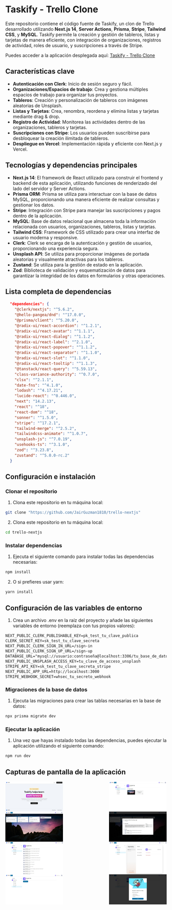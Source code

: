 # Taskify - Trello Clone

Este repositorio contiene el código fuente de Taskify, un clon de Trello desarrollado utilizando **Next.js 14**, **Server Actions**, **Prisma**, **Stripe**, **Tailwind CSS**, y **MySQL**. Taskify permite la creación y gestión de tableros, listas y tarjetas de manera eficiente, con integración de organizaciones, registros de actividad, roles de usuario, y suscripciones a través de Stripe.

Puedes acceder a la aplicación desplegada aquí: [Taskify - Trello Clone](https://trello-nextjs-lac.vercel.app)

## Características clave
- **Autenticación con Clerk**: Inicio de sesión seguro y fácil.
- **Organizaciones/Espacios de trabajo**: Crea y gestiona múltiples espacios de trabajo para organizar tus proyectos.
- **Tableros**: Creación y personalización de tableros con imágenes aleatorias de Unsplash.
- **Listas y Tarjetas**: Crea, renombra, reordena y elimina listas y tarjetas mediante drag & drop.
- **Registro de Actividad**: Monitorea las actividades dentro de las organizaciones, tableros y tarjetas.
- **Suscripciones con Stripe**: Los usuarios pueden suscribirse para desbloquear la creación ilimitada de tableros.
- **Despliegue en Vercel**: Implementación rápida y eficiente con Next.js y Vercel.

## Tecnologías y dependencias principales
- **Next.js 14**: El framework de React utilizado para construir el frontend y backend de esta aplicación, utilizando funciones de renderizado del lado del servidor y Server Actions.
- **Prisma ORM**: Prisma se utiliza para interactuar con la base de datos MySQL, proporcionando una manera eficiente de realizar consultas y gestionar los datos.
- **Stripe**: Integración con Stripe para manejar las suscripciones y pagos dentro de la aplicación.
- **MySQL**: Base de datos relacional que almacena toda la información relacionada con usuarios, organizaciones, tableros, listas y tarjetas.
- **Tailwind CSS**: Framework de CSS utilizado para crear una interfaz de usuario moderna y responsive.
- **Clerk**: Clerk se encarga de la autenticación y gestión de usuarios, proporcionando una experiencia segura.
- **Unsplash API**: Se utiliza para proporcionar imágenes de portada aleatorias y visualmente atractivas para los tableros.
- **Zustand**: Se utiliza para la gestión de estado en la aplicación.
- **Zod**: Biblioteca de validación y esquematización de datos para garantizar la integridad de los datos en formularios y otras operaciones.

## Lista completa de dependencias

```json
  "dependencies": {
    "@clerk/nextjs": "^5.6.2",
    "@hello-pangea/dnd": "^17.0.0",
    "@prisma/client": "^5.20.0",
    "@radix-ui/react-accordion": "^1.2.1",
    "@radix-ui/react-avatar": "^1.1.1",
    "@radix-ui/react-dialog": "^1.1.2",
    "@radix-ui/react-label": "^2.1.0",
    "@radix-ui/react-popover": "^1.1.2",
    "@radix-ui/react-separator": "^1.1.0",
    "@radix-ui/react-slot": "^1.1.0",
    "@radix-ui/react-tooltip": "^1.1.3",
    "@tanstack/react-query": "^5.59.13",
    "class-variance-authority": "^0.7.0",
    "clsx": "^2.1.1",
    "date-fns": "^4.1.0",
    "lodash": "^4.17.21",
    "lucide-react": "^0.446.0",
    "next": "14.2.13",
    "react": "^18",
    "react-dom": "^18",
    "sonner": "^1.5.0",
    "stripe": "^17.2.1",
    "tailwind-merge": "^2.5.2",
    "tailwindcss-animate": "^1.0.7",
    "unsplash-js": "^7.0.19",
    "usehooks-ts": "^3.1.0",
    "zod": "^3.23.8",
    "zustand": "^5.0.0-rc.2"
  }
```


## Configuración e instalación

### Clonar el repositorio

1. Clona este repositorio en tu máquina local:
   
```sh
git clone "https://github.com/JairGuzman1810/trello-nextjs"
```
2. Clona este repositorio en tu máquina local:
   
```sh
cd trello-nextjs
```

### Instalar dependencias

1. Ejecuta el siguiente comando para instalar todas las dependencias necesarias:

```sh
npm install
```

2. O si prefieres usar yarn:

```sh
yarn install
```

## Configuración de las variables de entorno
1. Crea un archivo .env en la raíz del proyecto y añade las siguientes variables de entorno (reemplaza con tus propios valores):
```
NEXT_PUBLIC_CLERK_PUBLISHABLE_KEY=pk_test_tu_clave_publica
CLERK_SECRET_KEY=sk_test_tu_clave_secreta
NEXT_PUBLIC_CLERK_SIGN_IN_URL=/sign-in
NEXT_PUBLIC_CLERK_SIGN_UP_URL=/sign-up
DATABASE_URL="mysql://usuario:contraseña@localhost:3306/tu_base_de_datos"
NEXT_PUBLIC_UNSPLASH_ACCESS_KEY=tu_clave_de_acceso_unsplash
STRIPE_API_KEY=sk_test_tu_clave_secreta_stripe
NEXT_PUBLIC_APP_URL=http://localhost:3000
STRIPE_WEBHOOK_SECRET=whsec_tu_secreto_webhook
```

### Migraciones de la base de datos

1. Ejecuta las migraciones para crear las tablas necesarias en la base de datos:

```sh
npx prisma migrate dev
```

### Ejecutar la aplicación

1. Una vez que hayas instalado todas las dependencias, puedes ejecutar la aplicación utilizando el siguiente comando:

```sh
npm run dev
```

## Capturas de pantalla de la aplicación

<div style="display:flex; flex-wrap:wrap; justify-content:space-between;">
    <img src="https://github.com/JairGuzman1810/trello-nextjs/blob/master/resources/Web-1.jpeg" alt="Captura de pantalla 1" width="180"/>
    <img src="https://github.com/JairGuzman1810/trello-nextjs/blob/master/resources/Web-2.jpeg" alt="Captura de pantalla 2" width="180"/>
    <img src="https://github.com/JairGuzman1810/trello-nextjs/blob/master/resources/Web-3.jpeg" alt="Captura de pantalla 3" width="180"/>
    <img src="https://github.com/JairGuzman1810/trello-nextjs/blob/master/resources/Web-4.jpeg" alt="Captura de pantalla 4" width="180"/>
</div>
<div style="display:flex; flex-wrap:wrap; justify-content:space-between;">
    <img src="https://github.com/JairGuzman1810/trello-nextjs/blob/master/resources/Web-5.jpeg" alt="Captura de pantalla 5" width="180"/>
    <img src="https://github.com/JairGuzman1810/trello-nextjs/blob/master/resources/Web-6.jpeg" alt="Captura de pantalla 6" width="180"/>
    <img src="https://github.com/JairGuzman1810/trello-nextjs/blob/master/resources/Web-7.jpeg" alt="Captura de pantalla 7" width="180"/>
    <img src="https://github.com/JairGuzman1810/trello-nextjs/blob/master/resources/Web-8.jpeg" alt="Captura de pantalla 8" width="180"/>
</div>


